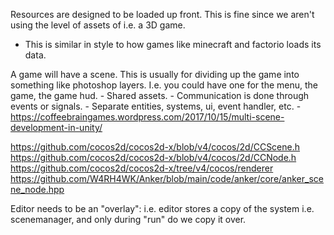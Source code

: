 Resources are designed to be loaded up front. This is fine since we aren't using the level of assets of i.e. a 3D game.
- This is similar in style to how games like minecraft and factorio loads its data.

A game will have a scene. This is usually for dividing up the game into something like photoshop layers.
I.e. you could have one for the menu, the game, the game hud.
	- Shared assets.
	- Communication is done through events or signals.
	- Separate entities, systems, ui, event handler, etc.
	- https://coffeebraingames.wordpress.com/2017/10/15/multi-scene-development-in-unity/


https://github.com/cocos2d/cocos2d-x/blob/v4/cocos/2d/CCScene.h
https://github.com/cocos2d/cocos2d-x/blob/v4/cocos/2d/CCNode.h
https://github.com/cocos2d/cocos2d-x/tree/v4/cocos/renderer
https://github.com/W4RH4WK/Anker/blob/main/code/anker/core/anker_scene_node.hpp


Editor needs to be an "overlay": i.e. editor stores a copy of the system i.e. scenemanager, and only during "run" do we copy it over.
